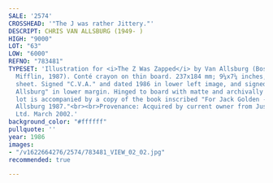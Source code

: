 ```yaml
---
SALE: '2574'
CROSSHEAD: '"The J was rather Jittery."'
DESCRIPT: CHRIS VAN ALLSBURG (1949- )
HIGH: "9000"
LOT: "63"
LOW: "6000"
REFNO: "783481"
TYPESET: 'Illustration for <i>The Z Was Zapped</i> by Van Allsburg (Boston: Houghton
  Mifflin, 1987). Conté crayon on thin board. 237x184 mm; 9¼x7¼ inches, on 15x12-inch
  sheet. Signed "C.V.A." and dated 1986 in lower left image, and signed "Chris Van
  Allsburg" in lower margin. Hinged to board with matte and archivally framed. The
  lot is accompanied by a copy of the book inscribed "For Jack Golden - Chris Van
  Allsburg 1987."<br><br>Provenance: Acquired by current owner from Justin Schiller,
  Ltd. March 2002.'
background_color: "#ffffff"
pullquote: ''
year: 1986
images:
- "/v1622664276/2574/783481_VIEW_02_02.jpg"
recommended: true

---
```

